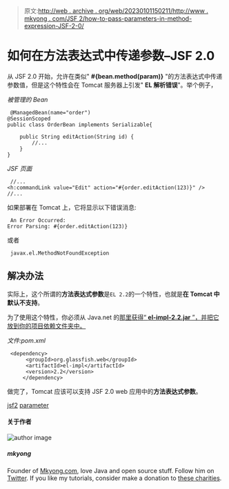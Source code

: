 > 原文:[http://web . archive . org/web/20230101150211/http://www . mkyong . com/JSF 2/how-to-pass-parameters-in-method-expression-JSF-2-0/](http://web.archive.org/web/20230101150211/http://www.mkyong.com/jsf2/how-to-pass-parameters-in-method-expression-jsf-2-0/)

# 如何在方法表达式中传递参数–JSF 2.0

从 JSF 2.0 开始，允许在类似" **#{bean.method(param)}** "的方法表达式中传递参数值，但是这个特性会在 Tomcat 服务器上引发" **EL 解析错误**"。举个例子，

*被管理的 Bean*

```
 @ManagedBean(name="order")
@SessionScoped
public class OrderBean implements Serializable{

	public String editAction(String id) {
		//...
	}
} 
```

*JSF 页面*

```
 //...
<h:commandLink value="Edit" action="#{order.editAction(123)}" />
//... 
```

如果部署在 Tomcat 上，它将显示以下错误消息:

```
 An Error Occurred:
Error Parsing: #{order.editAction(123)} 
```

或者

```
 javax.el.MethodNotFoundException 
```

## 解决办法

实际上，这个所谓的**方法表达式参数**是`EL 2.2`的一个特性，也就是**在 Tomcat 中默认不支持**。

为了使用这个特性，你必须从 Java.net 的[那里获得“ **el-impl-2.2.jar** ”，并把它放到你的项目依赖文件夹中。](http://web.archive.org/web/20190719060034/http://download.java.net/maven/2/org/glassfish/web/el-impl/2.2/el-impl-2.2.pom)

*文件:pom.xml*

```
 <dependency>
	  <groupId>org.glassfish.web</groupId>
	  <artifactId>el-impl</artifactId>
	  <version>2.2</version>
     </dependency> 
```

做完了，Tomcat 应该可以支持 JSF 2.0 web 应用中的**方法表达式参数**。

[jsf2](http://web.archive.org/web/20190719060034/https://www.mkyong.com/tag/jsf2/) [parameter](http://web.archive.org/web/20190719060034/https://www.mkyong.com/tag/parameter/)<input type="hidden" id="mkyong-postId" value="7382">

#### 关于作者

![author image](../Images/efbbbd023980c41eb270231e87ba3790.png)

##### mkyong

Founder of [Mkyong.com](http://web.archive.org/web/20190719060034/http://mkyong.com/), love Java and open source stuff. Follow him on [Twitter](http://web.archive.org/web/20190719060034/https://twitter.com/mkyong). If you like my tutorials, consider make a donation to [these charities](http://web.archive.org/web/20190719060034/http://www.mkyong.com/blog/donate-to-charity/).